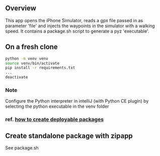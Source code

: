 ## Overview
This app opens the iPhone Simulator, reads a gpx file passed in as parameter 'file' and injects the waypoints in the simulator with a walking speed.
It contains a package.sh script to generate a pyz 'executable'.

## On a fresh clone
```bash
python -m venv venv
source venv/bin/activate
pip install -r requirements.txt
...
deactivate
```

### Note
Configure the Python interpreter in intelliJ (with Python CE plugin) by selecting the python executable in the venv folder

### ref. [how to create deployable packages](https://www.infoworld.com/article/3656628/6-ways-to-package-python-apps-for-re-use.html)

## Create standalone package with zipapp
See package.sh

